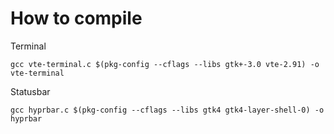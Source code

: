 # How to compile

Terminal
```
gcc vte-terminal.c $(pkg-config --cflags --libs gtk+-3.0 vte-2.91) -o vte-terminal
```

Statusbar
```
gcc hyprbar.c $(pkg-config --cflags --libs gtk4 gtk4-layer-shell-0) -o hyprbar
```
